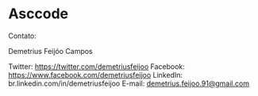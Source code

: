 ﻿Asccode
==================
Contato:

Demetrius Feijóo Campos

Twitter: https://twitter.com/demetriusfeijoo
Facebook: https://www.facebook.com/demetriusfeijoo
LinkedIn: br.linkedin.com/in/demetriusfeijoo 
E-mail: demetrius.feijoo.91@gmail.com